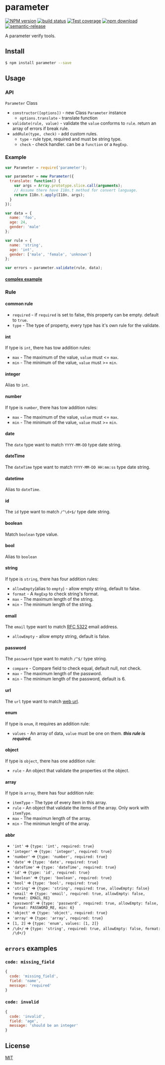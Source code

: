 parameter
=======

[![NPM version][npm-image]][npm-url]
[![build status][travis-image]][travis-url]
[![Test coverage][codecov-image]][codecov-url]
[![npm download][download-image]][download-url]
[![semantic-release](https://img.shields.io/badge/%20%20%F0%9F%93%A6%F0%9F%9A%80-semantic--release-e10079.svg?style=flat-square)](https://github.com/semantic-release/semantic-release)

[npm-image]: https://img.shields.io/npm/v/parameter.svg?style=flat-square
[npm-url]: https://npmjs.org/package/parameter
[travis-image]: https://img.shields.io/travis/node-modules/parameter.svg?style=flat-square
[travis-url]: https://travis-ci.org/node-modules/parameter
[codecov-image]: https://codecov.io/github/node-modules/parameter/coverage.svg?branch=master
[codecov-url]: https://codecov.io/github/node-modules/parameter?branch=master
[download-image]: https://img.shields.io/npm/dm/parameter.svg?style=flat-square
[download-url]: https://npmjs.org/package/parameter

A parameter verify tools.

## Install

```bash
$ npm install parameter --save
```

## Usage

### API

`Parameter` Class

- `constructor([options])` - new Class `Parameter` instance
  - `options.translate` - translate function
- `validate(rule, value)` - validate the `value` conforms to `rule`. return an array of errors if break rule.
- `addRule(type, check)` - add custom rules.
   - `type` - rule type, required and must be string type.
   - `check` - check handler. can be a `function` or a `RegExp`.

### Example

```js
var Parameter = require('parameter');

var parameter = new Parameter({
  translate: function() {
    var args = Array.prototype.slice.call(arguments);
    // Assume there have I18n.t method for convert language.
    return I18n.t.apply(I18n, args);
  }
});

var data = {
  name: 'foo',
  age: 24,
  gender: 'male'
};

var rule = {
  name: 'string',
  age: 'int',
  gender: ['male', 'female', 'unknown']
};

var errors = parameter.validate(rule, data);
```

#### [complex example](example.js)

### Rule

#### common rule

- `required` - if `required` is set to false, this property can be empty. default to `true`.
- `type` - The type of property, every type has it's own rule for the validate.

#### int

If type is `int`, there has tow addition rules:

- `max` - The maximum of the value, `value` must <= `max`.
- `min` - The minimum of the value, `value` must >= `min`.

#### integer

Alias to `int`.

#### number

If type is `number`, there has tow addition rules:

- `max` - The maximum of the value, `value` must <= `max`.
- `min` - The minimum of the value, `value` must >= `min`.

#### date

The `date` type want to match `YYYY-MM-DD` type date string.

#### dateTime

The `dateTime` type want to match `YYYY-MM-DD HH:mm:ss` type date string.

#### datetime

Alias to `dateTime`.

#### id

The `id` type want to match `/^\d+$/` type date string.

#### boolean

Match `boolean` type value.

#### bool

Alias to `boolean`

#### string

If type is `string`, there has four addition rules:

- `allowEmpty`(alias to `empty`) - allow empty string, default to false.
- `format` - A `RegExp` to check string's format.
- `max` - The maximum length of the string.
- `min` - The minimum length of the string.

#### email

The `email` type want to match [RFC 5322](http://tools.ietf.org/html/rfc5322#section-3.4) email address.

- `allowEmpty` - allow empty string, default is false.

#### password

The `password` type want to match `/^$/` type string.

- `compare` - Compare field to check equal, default null, not check.
- `max` - The maximum length of the password.
- `min` - The minimum length of the password, default is 6.

#### url

The `url` type want to match [web url](https://gist.github.com/dperini/729294).

#### enum

If type is `enum`, it requires an addition rule:

- `values` - An array of data, `value` must be one on them. ___this rule is required.___

#### object

If type is `object`, there has one addition rule:

- `rule` - An object that validate the properties ot the object.

#### array

If type is `array`, there has four addition rule:

- `itemType` - The type of every item in this array.
- `rule` - An object that validate the items of the array. Only work with `itemType`.
- `max` - The maximun length of the array.
- `min` - The minimun lenght of the array.

#### abbr

- `'int'` => `{type: 'int', required: true}`
- `'integer'` => `{type: 'integer', required: true}`
- `'number'` => `{type: 'number', required: true}`
- `'date'` => `{type: 'date', required: true}`
- `'dateTime'` => `{type: 'dateTime', required: true}`
- `'id'` => `{type: 'id', required: true}`
- `'boolean'` => `{type: 'boolean', required: true}`
- `'bool'` => `{type: 'bool', required: true}`
- `'string'` => `{type: 'string', required: true, allowEmpty: false}`
- `'email'` => `{type: 'email', required: true, allowEmpty: false, format: EMAIL_RE}`
- `'password'` => `{type: 'password', required: true, allowEmpty: false, format: PASSWORD_RE, min: 6}`
- `'object'` => `{type: 'object', required: true}`
- `'array'` => `{type: 'array', required: true}`
- `[1, 2]` => `{type: 'enum', values: [1, 2]}`
- `/\d+/` => `{type: 'string', required: true, allowEmpty: false, format: /\d+/}`

## `errors` examples

### `code: missing_field`

```js
{
  code: 'missing_field',
  field: 'name',
  message: 'required'
}
```

### `code: invalid`

```js
{
  code: 'invalid',
  field: 'age',
  message: 'should be an integer'
}
```

## License

[MIT](LICENSE.txt)
